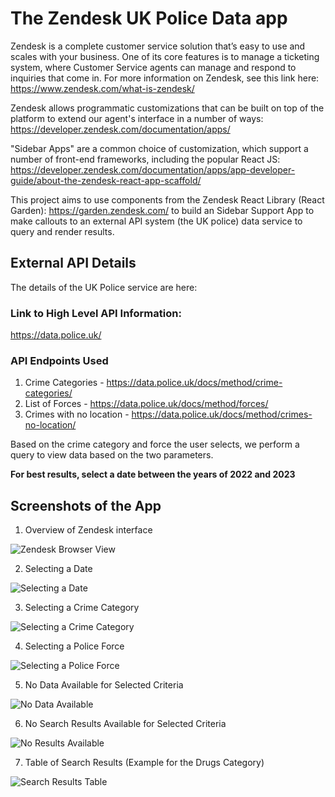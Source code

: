 # The Zendesk UK Police Data app

Zendesk is a complete customer service solution that’s easy to use and scales with your
business. One of its core features is to manage a ticketing system, where Customer Service
agents can manage and respond to inquiries that come in. For more information on Zendesk,
see this link here: https://www.zendesk.com/what-is-zendesk/

Zendesk allows programmatic customizations that can be built on top of the platform to
extend our agent's interface in a number of ways: https://developer.zendesk.com/documentation/apps/

"Sidebar Apps" are a common choice of customization, which support a number of front-end frameworks, including the popular React JS: https://developer.zendesk.com/documentation/apps/app-developer-guide/about-the-zendesk-react-app-scaffold/

This project aims to use components from the Zendesk React Library (React Garden): https://garden.zendesk.com/
to build an Sidebar Support App to make callouts to an external API system (the UK police)
data service to query and render results.

## External API Details

The details of the UK Police service are here:

### Link to High Level API Information:

https://data.police.uk/

### API Endpoints Used

1. Crime Categories - https://data.police.uk/docs/method/crime-categories/
1. List of Forces - https://data.police.uk/docs/method/forces/
1. Crimes with no location - https://data.police.uk/docs/method/crimes-no-location/

Based on the crime category and force the user selects, we perform a query to view
data based on the two parameters.

**For best results, select a date between the years of 2022 and 2023**

## Screenshots of the App

1. Overview of Zendesk interface

![Zendesk Browser View](./app-screenshots/zendesk-browser-view.png)

2. Selecting a Date

![Selecting a Date](./app-screenshots/step-1-date-select.png)

3. Selecting a Crime Category

![Selecting a Crime Category](./app-screenshots/step-2-category-select.png)

4. Selecting a Police Force

![Selecting a Police Force](./app-screenshots/step-3-force-select.png)

5. No Data Available for Selected Criteria

![No Data Available](./app-screenshots/step-4-no-data-available.png)

6. No Search Results Available for Selected Criteria

![No Results Available](./app-screenshots/step-4-no-search-results.png)

7. Table of Search Results (Example for the Drugs Category)

![Search Results Table](./app-screenshots/step-4-search-results.png)
